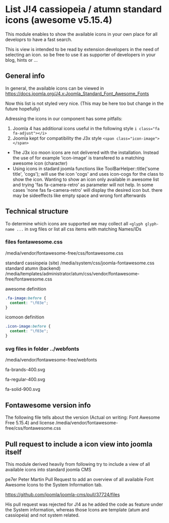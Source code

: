 # List J!4 cassiopeia / atumn standard icons (awesome v5.15.4)

This module enables to show the available icons in your own place for all developrs to have a fast search.

This is view is intended to be read by extension developers in the need of selecting an icon. so be free to use it as supporter of developers in your blog, hints or ...

## General info
In general, the available icons can be viewed in
https://docs.joomla.org/J4.x:Joomla_Standard_Font_Awesome_Fonts

Now this list is not styled very nice.
(This may be here too but change in the future hopefully)

Adressing the icons in our component has some pitfalls:

1) Joomla 4 has additional icons useful in the following style  ``` i class="fa fa-adjust"></i> ```
1) Joomla kept for compatibility the J3x style ```<span class="icon-image"> </span>```

* The J3x ico moon icons are not delivered with the installation. Instead the use of for example 'icon-image' is transfered to a matching awesome icon (character)
* Using icons in stadard joomla functions like
   ToolBarHelper::title('some title', 'cogs'); will use the icon 'cogs' and uses icon-cogs for the class to show the icon.
   Wanting to show an icon only available in awesome list and trying 'fas fa-camera-retro' as parameter will not help. In some cases 'none fas fa-camera-retro' will display the desired icon but. there may be sideeffects like empty space and wrong font afterwards

## Technical structure

To determine which icons are supported we may collect all ``` <glyph glyph-name ... ``` in svg files or list all css items with matching Names/IDs

### files fontawesome.css
/media/vendor/fontawesome-free/css/fontawesome.css

standard cassiopeia (site)
/media/system/css/joomla-fontawesome.css
standard atumn (backend)
/media/templates/administrator/atum/css/vendor/fontawesome-free/fontawesome.css

awesome definition
```css
.fa-image:before {
  content: "\f03e";
}
```

icomoon definition
```css
.icon-image:before {
  content: "\f03e";
}
```


### svg files in folder ../webfonts

/media/vendor/fontawesome-free/webfonts

fa-brands-400.svg

fa-regular-400.svg

fa-solid-900.svg


## Fontawesome version info

The following file tells about the version (Actual on writing: Font Awesome Free 5.15.4) and license
/media/vendor/fontawesome-free/css/fontawesome.css


## Pull request to include a icon view into joomla itself

This module derived heavily from following try to include a view of all available icons
into standard joomla CMS

pe7er Peter Martin
Pull Request to add an overview of all available Font Awesome Icons to the System Information tab.

https://github.com/joomla/joomla-cms/pull/37724/files

His pull request was rejected for J!4 as he added the code as feature under the System information, whereas those Icons are template (atum and cassiopeia) and not system related.
